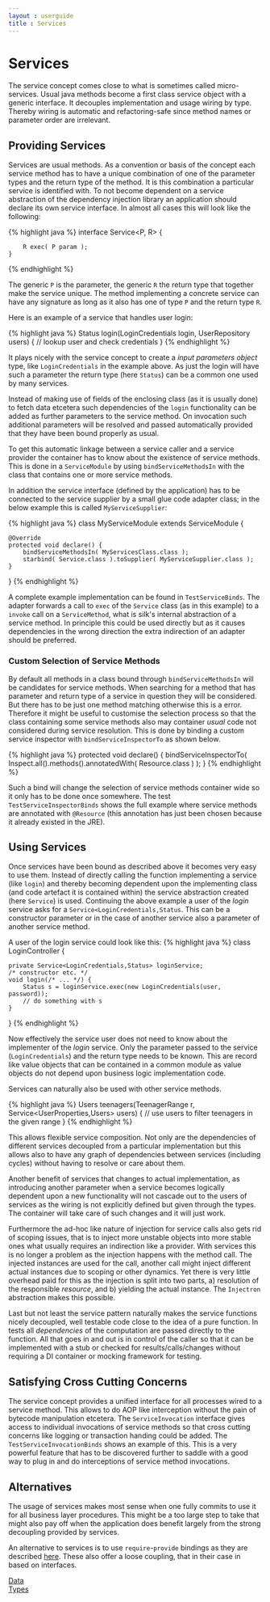 ```yaml
---
layout : userguide
title : Services
---
```

# Services

<abstract>
The service concept comes close to what is sometimes called micro-services. 
Usual java methods become a first class service object with a generic interface. 
It decouples implementation and usage wiring by type. Thereby wiring is automatic 
and refactoring-safe since method names or parameter order are irrelevant.
</abstract>

## Providing Services
Services are usual methods. As a convention or basis of the concept each service
method has to have a unique combination of one of the parameter types and the
return type of the method. It is this combination a particular service is 
identified with. To not become dependent on a service abstraction of the 
dependency injection library an application should declare its own service
interface. In almost all cases this will look like the following:

{% highlight java %}
	interface Service<P, R> {

		R exec( P param );
	}
{% endhighlight %}

The generic `P` is the parameter, the generic `R` the return type that together
make the service unique. The method implementing a concrete service can have 
any signature as long as it also has one of type `P` and the return type `R`.

Here is an example of a service that handles user login:

{% highlight java %}
Status login(LoginCredentials login, UserRepository users) {
  // lookup user and check credentials
}
{% endhighlight %}

It plays nicely with the service concept to create a _input parameters object_
type, like `LoginCredentials` in the example above. As just the login will have
such a parameter the return type (here `Status`) can be a common one used by
many services. 

Instead of making use of fields of the enclosing class (as it is usually done)
to fetch data etcetera such dependencies of the `login` functionality can be
added as further parameters to the service method. On invocation such additional
parameters will be resolved and passed automatically provided that they have
been bound properly as usual.

To get this automatic linkage between a service caller and a service provider
the container has to know about the existence of service methods.
This is done in a `ServiceModule` by using `bindServiceMethodsIn` with the
class that contains one or more service methods. 

In addition the service interface (defined by the application) has to be 
connected to the service supplier by a small glue code adapter class; 
in the below example this is called `MyServiceSupplier`:

{% highlight java %}
class MyServiceModule extends ServiceModule {

	@Override
	protected void declare() {
		bindServiceMethodsIn( MyServicesClass.class );
		starbind( Service.class ).toSupplier( MyServiceSupplier.class );
	}
}
{% endhighlight %}

A complete example implementation can be found in `TestServiceBinds`. The
adapter forwards a call to `exec` of the `Service` class (as in this example)
to a `invoke` call on a `ServiceMethod`, what is silk's internal abstraction
of a service method. In principle this could be used directly but as it causes
dependencies in the wrong direction the extra indirection of an adapter should 
be preferred.

### Custom Selection of Service Methods
By default all methods in a class bound through `bindServiceMethodsIn` will be 
candidates for service methods. When searching for a method that has parameter 
and return type of a service in question they will be considered.
But there has to be just one method matching otherwise this is a error. 
Therefore it might be useful to customise the selection process so that the
class containing some service methods also may container _usual_ code not
considered during service resolution. This is done by binding a custom 
service inspector with `bindServiceInspectorTo` as shown below.

{% highlight java %}
protected void declare() {
	bindServiceInspectorTo( 
		Inspect.all().methods().annotatedWith( Resource.class ) );
}
{% endhighlight %}

Such a bind will change the selection of service methods container wide so
it only has to be done once somewhere. The test `TestServiceInspectorBinds`
shows the full example where service methods are annotated with `@Resource`
(this annotation has just been chosen because it already existed in the JRE).

## Using Services
Once services have been bound as described above it becomes very easy to use 
them. Instead of directly calling the function implementing a service (like 
`login`) and thereby becoming dependent upon the implementing class (and code
artefact it is contained within) the service abstraction created (here 
`Service`) is used. Continuing the above example a user of the _login_ service
asks for a `Service<LoginCredentials,Status`. This can be a constructor parameter
or in the case of another service also a parameter of another service method.

A user of the login service could look like this:
{% highlight java %}
class LoginController {

	private Service<LoginCredentials,Status> loginService;
	/* constructor etc. */
	void login(/* ... */) {
		Status s = loginService.exec(new LoginCredentials(user, password));
		// do something with s
	}
}
{% endhighlight %}

Now effectively the service user does not need to know about the implementer of
the _login_ service. Only the parameter passed to the service 
(`LoginCredentials`) and the return type needs to be known. This are record like
value objects that can be contained in a common module as value objects do not
depend upon business logic implementation code. 

Services can naturally also be used with other service methods. 

{% highlight java %}
Users teenagers(TeenagerRange r, Service<UserProperties,Users> users) {
	// use users to filter teenagers in the given range
}
{% endhighlight %}

This allows flexible service composition. Not only are the dependencies of
different services decoupled from a particular implementation but this allows
also to have any graph of dependencies between services (including cycles) 
without having to resolve or care about them. 

Another benefit of services that changes to actual implementation, as 
introducing another parameter when a service becomes logically dependent upon
a new functionality will not cascade out to the users of services as the wiring
is not explicitly defined but given through the types. The container will take
care of such changes and it will just work. 

Furthermore the ad-hoc like nature of injection for service calls also gets rid
of scoping issues, that is to inject more unstable objects into more stable ones
what usually requires an indirection like a provider. With services this is no
longer a problem as the injection happens with the method call. The injected 
instances are used for the call, another call might inject different actual 
instances due to scoping or other dynamics. Yet there is very little overhead
paid for this as the injection is split into two parts, a) resolution of the
responsible _resource_, and b) yielding the actual instance. The `Injectron`
abstraction makes this possible. 

Last but not least the service pattern naturally makes the service functions
nicely decoupled, well testable code close to the idea of a pure function.
In tests all _dependencies_ of the computation are passed directly to the function.
All that goes in and out is in control of the caller so that it can be
implemented with a stub or checked for results/calls/changes without requiring
a DI container or mocking framework for testing.

## Satisfying Cross Cutting Concerns
The service concept provides a unified interface for all processes wired to
a service method. This allows to do AOP like interception without the pain of
bytecode manipulation etcetera. The `ServiceInvocation` interface gives 
access to individual invocations of service methods so that cross cutting 
concerns like logging or transaction handing could be added. 
The `TestServiceInvocationBinds` shows an example of this. 
This is a very powerful feature that has to be discovered further to saddle 
with a good way to plug in and do interceptions of service method invocations.

## Alternatives
The usage of services makes most sense when one fully commits to use it for all
business layer procedures. This might be a too large step to take that might 
also pay off when the application does benefit largely from the strong decoupling
provided by services. 

An alternative to services is to use `require`-`provide` bindings as they are
described [here](binds.html#require). These also offer a loose coupling, that
in their case in based on interfaces.


<a class='next' href="data.html"><span class="fa fa-chevron-right"></span>Data <br/>Types</a>
